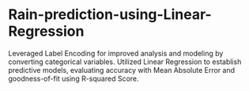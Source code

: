 # Rain-prediction-using-Linear-Regression
Leveraged Label Encoding for improved analysis and modeling by converting categorical variables. Utilized Linear Regression to establish predictive models, evaluating accuracy with Mean Absolute Error and goodness-of-fit using R-squared Score.
